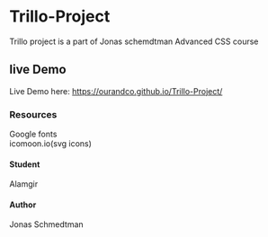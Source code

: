 # Trillo-Project
Trillo project is a part of Jonas schemdtman Advanced CSS course

## live Demo
Live Demo here: https://ourandco.github.io/Trillo-Project/

### Resources
Google fonts<br />
icomoon.io(svg icons)<br />

#### Student
Alamgir

#### Author
Jonas Schmedtman
